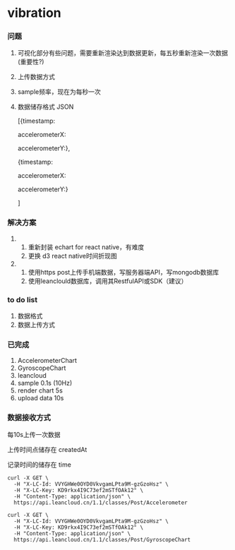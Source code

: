 # vibration

### 问题

1. 可视化部分有些问题，需要重新渲染达到数据更新，每五秒重新渲染一次数据(重要性?)

2. 上传数据方式

3. sample频率，现在为每秒一次

4. 数据储存格式 JSON 

   [{timestamp:

   accelerometerX:

   accelerometerY:},

   {timestamp:

   accelerometerX:

   accelerometerY:}

   ]

### 解决方案

1. 1. 重新封装 echart for react native，有难度 
   2. 更换 d3 react native时间折现图
2. 1. 使用https post上传手机端数据，写服务器端API，写mongodb数据库
   2. 使用leanclould数据库，调用其RestfulAPI或SDK（建议）

### to do list

1. 数据格式
2. 数据上传方式





### 已完成

1. AccelerometerChart
2. GyroscopeChart
3. leancloud
4. sample  0.1s (10Hz)
5. render chart 5s 
6. upload data 10s

### 数据接收方式

每10s上传一次数据

上传时间点储存在 createdAt 

记录时间的储存在 time

```
curl -X GET \
  -H "X-LC-Id: VVYGHWe0OYD0VkvgamLPta9M-gzGzoHsz" \
  -H "X-LC-Key: KD9rkx4I9C73ef2mSTfOAk12" \
  -H "Content-Type: application/json" \
  https://api.leancloud.cn/1.1/classes/Post/Accelerometer
  
curl -X GET \
  -H "X-LC-Id: VVYGHWe0OYD0VkvgamLPta9M-gzGzoHsz" \
  -H "X-LC-Key: KD9rkx4I9C73ef2mSTfOAk12" \
  -H "Content-Type: application/json" \
  https://api.leancloud.cn/1.1/classes/Post/GyroscopeChart
```


